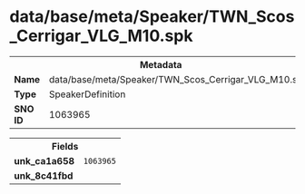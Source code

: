 <h1>data/base/meta/Speaker/TWN_Scos_Cerrigar_VLG_M10.spk</h1><table><tr><th colspan="100%">Metadata</th></tr><tr><td><b>Name</b></td><td>data/base/meta/Speaker/TWN_Scos_Cerrigar_VLG_M10.spk</td></tr><tr><td><b>Type</b></td><td>SpeakerDefinition</td></tr><tr><td><b>SNO ID</b></td><td>1063965</td></tr></table>

<table><tr><th colspan="100%">Fields</th></tr><tr><td><b>unk_ca1a658</b></td><td><code>1063965</code></td></tr><tr><td><b>unk_8c41fbd</b></td><td></td></tr></table>

